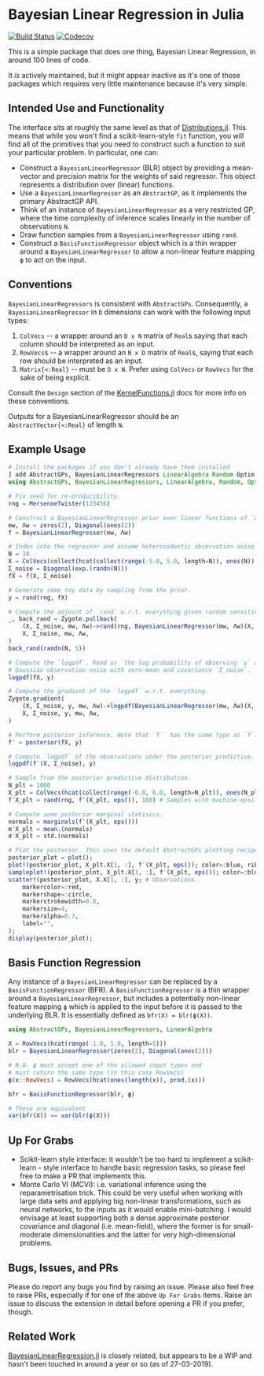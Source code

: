 # Bayesian Linear Regression in Julia

[![Build Status](https://github.com/willtebbutt/BayesianLinearRegressors.jl/workflows/CI/badge.svg)](https://github.com/willtebbutt/BayesianLinearRegressors.jl/actions)
[![Codecov](https://codecov.io/gh/willtebbutt/BayesianLinearRegressors.jl/branch/master/graph/badge.svg)](https://codecov.io/gh/willtebbutt/BayesianLinearRegressors.jl)

This is a simple package that does one thing, Bayesian Linear Regression, in around 100 lines of code.

It _is_ actively maintained, but it might appear inactive as it's one of those packages which requires very little maintenance because it's very simple.

## Intended Use and Functionality

The interface sits at roughly the same level as that of [Distributions.jl](https://github.com/JuliaStats/Distributions.jl/). This means that while you won't find a scikit-learn-style `fit` function, you will find all of the primitives that you need to construct such a function to suit your particular problem. In particular, one can:

- Construct a `BayesianLinearRegressor` (BLR) object by providing a mean-vector and precision matrix for the weights of said regressor. This object represents a distribution over (linear) functions.
- Use a `BayesianLinearRegressor` as an `AbstractGP`, as it implements the primary AbstractGP API.
- Think of an instance of `BayesianLinearRegressor` as a very restricted GP, where the time complexity of inference scales linearly in the number of observations `N`.
- Draw function samples from a `BayesianLinearRegressor` using `rand`.
- Construct a `BasisFunctionRegressor` object which is a thin wrapper around a `BayesianLinearRegressor` to allow a non-linear feature mapping `ϕ` to act on the input.

## Conventions

`BayesianLinearRegressors` is consistent with `AbstractGPs`.
Consequently, a `BayesianLinearRegressor` in `D` dimensions can work with the following input types:
1. `ColVecs` -- a wrapper around an `D x N` matrix of `Real`s saying that each column should be interpreted as an input.
2. `RowVecs`s -- a wrapper around an `N x D` matrix of `Real`s, saying that each row should be interpreted as an input.
3. `Matrix{<:Real}` -- must be `D x N`. Prefer using `ColVecs` or `RowVecs` for the sake of being explicit.

Consult the `Design` section of the [KernelFunctions.jl](https://juliagaussianprocesses.github.io/KernelFunctions.jl/dev/design/) docs for more info on these conventions.

Outputs for a BayesianLinearRegressor should be an `AbstractVector{<:Real}` of length `N`.

## Example Usage


```julia
# Install the packages if you don't already have them installed
] add AbstractGPs, BayesianLinearRegressors LinearAlgebra Random Optim Plots Zygote
using AbstractGPs, BayesianLinearRegressors, LinearAlgebra, Random, Optim, Plots, Zygote

# Fix seed for re-producibility.
rng = MersenneTwister(123456)

# Construct a BayesianLinearRegressor prior over linear functions of `X`.
mw, Λw = zeros(2), Diagonal(ones(2))
f = BayesianLinearRegressor(mw, Λw)

# Index into the regressor and assume heterscedastic observation noise `Σ_noise`.
N = 10
X = ColVecs(collect(hcat(collect(range(-5.0, 5.0, length=N)), ones(N))'))
Σ_noise = Diagonal(exp.(randn(N)))
fX = f(X, Σ_noise)

# Generate some toy data by sampling from the prior.
y = rand(rng, fX)

# Compute the adjoint of `rand` w.r.t. everything given random sensitivities of y′.
_, back_rand = Zygote.pullback(
    (X, Σ_noise, mw, Λw)->rand(rng, BayesianLinearRegressor(mw, Λw)(X, Σ_noise), 5),
    X, Σ_noise, mw, Λw,
)
back_rand(randn(N, 5))

# Compute the `logpdf`. Read as `the log probability of observing `y` at `X` under `f`, and
# Gaussian observation noise with zero-mean and covariance `Σ_noise`.
logpdf(fX, y)

# Compute the gradient of the `logpdf` w.r.t. everything.
Zygote.gradient(
    (X, Σ_noise, y, mw, Λw)->logpdf(BayesianLinearRegressor(mw, Λw)(X, Σ_noise), y),
    X, Σ_noise, y, mw, Λw,
)

# Perform posterior inference. Note that `f′` has the same type as `f`.
f′ = posterior(fX, y)

# Compute `logpdf` of the observations under the posterior predictive.
logpdf(f′(X, Σ_noise), y)

# Sample from the posterior predictive distribution.
N_plt = 1000
X_plt = ColVecs(hcat(collect(range(-6.0, 6.0, length=N_plt)), ones(N_plt))')
f′X_plt = rand(rng, f′(X_plt, eps()), 100) # Samples with machine-epsilon noise for stability

# Compute some posterior marginal statisics.
normals = marginals(f′(X_plt, eps()))
m′X_plt = mean.(normals)
σ′X_plt = std.(normals)

# Plot the posterior. This uses the default AbstractGPs plotting recipes.
posterior_plot = plot();
plot!(posterior_plot, X_plt.X[1, :], f′(X_plt, eps()); color=:blue, ribbon_scale=3);
sampleplot!(posterior_plot, X_plt.X[1, :], f′(X_plt, eps()); color=:blue, samples=10);
scatter!(posterior_plot, X.X[1, :], y; # Observations.
    markercolor=:red,
    markershape=:circle,
    markerstrokewidth=0.0,
    markersize=4,
    markeralpha=0.7,
    label="",
);
display(posterior_plot);
```

## Basis Function Regression

Any instance of a `BayesianLinearRegressor` can be replaced by a `BasisFunctionRegressor` (BFR). A `BasisFunctionRegressor` is a thin wrapper around a `BayesianLinearRegressor`, but includes a potentially non-linear feature mapping `ϕ` which is applied to the input before it is passed to the underlying BLR. It is essentially defined as `bfr(X) = blr(ϕ(X))`.

``` julia
using AbstractGPs, BayesianLinearRegressors, LinearAlgebra

X = RowVecs(hcat(range(-1.0, 1.0, length=5)))
blr = BayesianLinearRegressor(zeros(2), Diagonal(ones(2)))

# N.B. ϕ must accept one of the allowed input types and
# must return the same type (in this case RowVecs)
ϕ(x::RowVecs) = RowVecs(hcat(ones(length(x)), prod.(x)))

bfr = BasisFunctionRegressor(blr, ϕ)

# These are equivalent
var(bfr(X)) == var(blr(ϕ(X)))
```

## Up For Grabs

- Scikit-learn style interface: it wouldn't be too hard to implement a scikit-learn - style interface to handle basic regression tasks, so please feel free to make a PR that implements this.
- Monte Carlo VI (MCVI): i.e. variational inference using the reparametrisation trick. This could be very useful when working with large data sets and applying big non-linear transformations, such as neural networks, to the inputs as it would enable mini-batching. I would envisage at least supporting both a dense approximate posterior covariance and diagonal (i.e. mean-field), where the former is for small-moderate dimensionalities and the latter for very high-dimensional problems.

## Bugs, Issues, and PRs

Please do report any bugs you find by raising an issue. Please also feel free to raise PRs, especially if for one of the above `Up For Grabs` items. Raise an issue to discuss the extension in detail before opening a PR if you prefer, though.


## Related Work

[BayesianLinearRegression.jl](https://github.com/cscherrer/BayesianLinearRegression.jl) is closely related, but appears to be a WIP and hasn't been touched in around a year or so (as of 27-03-2019).
